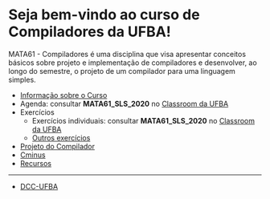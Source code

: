 <!--
# mata61-ufba-template

Base da disciplina de Compiladores usada para instanciar novos semestres letivos e turmas
-->

# Seja bem-vindo ao curso de Compiladores da UFBA!

MATA61 - Compiladores é uma disciplina que visa apresentar conceitos básicos sobre projeto e implementação de compiladores e desenvolver, ao longo do semestre, o projeto de um compilador para uma linguagem simples.

+ [Informação sobre o Curso](./courseinformation/README.md)
+ Agenda: consultar __MATA61_SLS_2020__ no [Classroom da UFBA](https://gsuite.google.com/dashboard)
+ Exercícios
  + Exercícios individuais: consultar __MATA61_SLS_2020__ no [Classroom da UFBA](https://gsuite.google.com/dashboard)
  + [Outros exercícios](./assignments/README.md)
+ [Projeto do Compilador](./compilerproject/README.md)
+ [Cminus](./language/README.md)
+ [Recursos](./resources/README.md)

-----

+ [DCC-UFBA](http://www.dcc.ufba.br)
